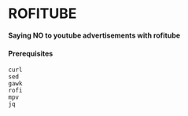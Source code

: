 # ROFITUBE

**Saying NO to youtube advertisements with rofitube**

#### Prerequisites

```
curl
sed
gawk
rofi
mpv
jq
```
